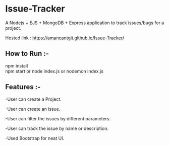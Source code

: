 # Issue-Tracker

A Nodejs + EJS + MongoDB + Express application to track issues/bugs for a project.

Hosted link :  https://amancantgit.github.io/Issue-Tracker/



## How to Run :-
npm install <br>
npm start or node index.js or nodemon index.js



## Features :-

-User can create a Project.

-User can create an issue.

-User can filter the issues by different parameters.

-User can track the issue by name or description.

-Used Bootstrap for neat UI.


